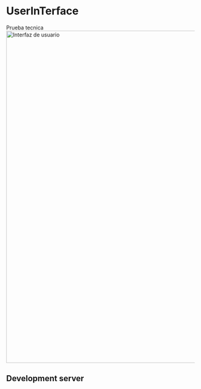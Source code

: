 # UserInTerface

Prueba tecnica 
<img width="888" alt="Interfaz de usuario" src="https://user-images.githubusercontent.com/67086360/161454230-2e70de4b-501b-4855-967e-fcbc5ce56565.png">



## Development server

